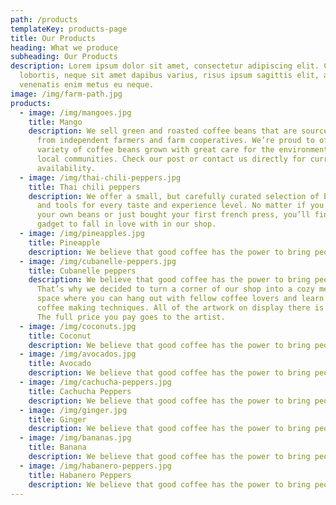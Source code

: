 ```yaml
---
path: /products
templateKey: products-page
title: Our Products
heading: What we produce
subheading: Our Products
description: Lorem ipsum dolor sit amet, consectetur adipiscing elit. Curabitur
  lobortis, neque sit amet dapibus varius, risus ipsum sagittis elit, a
  venenatis enim metus eu neque.
image: /img/farm-path.jpg
products:
  - image: /img/mangoes.jpg
    title: Mango
    description: We sell green and roasted coffee beans that are sourced directly
      from independent farmers and farm cooperatives. We’re proud to offer a
      variety of coffee beans grown with great care for the environment and
      local communities. Check our post or contact us directly for current
      availability.
  - image: /img/thai-chili-peppers.jpg
    title: Thai chili peppers
    description: We offer a small, but carefully curated selection of brewing gear
      and tools for every taste and experience level. No matter if you roast
      your own beans or just bought your first french press, you’ll find a
      gadget to fall in love with in our shop.
  - image: /img/pineapples.jpg
    title: Pineapple
    description: We believe that good coffee has the power to bring people together.
  - image: /img/cubanelle-peppers.jpg
    title: Cubanelle peppers
    description: We believe that good coffee has the power to bring people together.
      That’s why we decided to turn a corner of our shop into a cozy meeting
      space where you can hang out with fellow coffee lovers and learn about
      coffee making techniques. All of the artwork on display there is for sale.
      The full price you pay goes to the artist.
  - image: /img/coconuts.jpg
    title: Coconut
    description: We believe that good coffee has the power to bring people together.
  - image: /img/avocados.jpg
    title: Avocado
    description: We believe that good coffee has the power to bring people together.
  - image: /img/cachucha-peppers.jpg
    title: Cachucha Peppers
    description: We believe that good coffee has the power to bring people together.
  - image: /img/ginger.jpg
    title: Ginger
    description: We believe that good coffee has the power to bring people together.
  - image: /img/bananas.jpg
    title: Banana
    description: We believe that good coffee has the power to bring people together.
  - image: /img/habanero-peppers.jpg
    title: Habanero Peppers
    description: We believe that good coffee has the power to bring people together.
---
```

